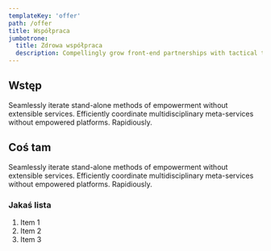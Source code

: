 ```yaml
---
templateKey: 'offer'
path: /offer
title: Współpraca
jumbotrone:
  title: Zdrowa współpraca
  description: Compellingly grow front-end partnerships with tactical technology. Conveniently transform user friendly manufactured products whereas high-payoff data. Distinctively.
---
```

## Wstęp
Seamlessly iterate stand-alone methods of empowerment without extensible services. Efficiently coordinate multidisciplinary meta-services without empowered platforms. Rapidiously.

## Coś tam
Seamlessly iterate stand-alone methods of empowerment without extensible services. Efficiently coordinate multidisciplinary meta-services without empowered platforms. Rapidiously.

### Jakaś lista

1. Item 1
2. Item 2
3. Item 3